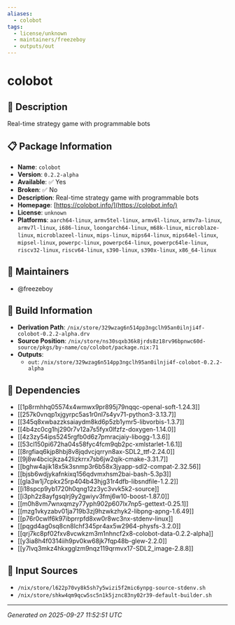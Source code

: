```yaml
---
aliases:
  - colobot
tags:
  - license/unknown
  - maintainers/freezeboy
  - outputs/out
---
```


# colobot

## 📝 Description

Real-time strategy game with programmable bots

## 📋 Package Information

- **Name**: `colobot`
- **Version**: `0.2.2-alpha`
- **Available**: ✅ Yes
- **Broken**: ✅ No
- **Description**: Real-time strategy game with programmable bots
- **Homepage**: [https://colobot.info/](https://colobot.info/)
- **License**: `unknown`
- **Platforms**: `aarch64-linux`, `armv5tel-linux`, `armv6l-linux`, `armv7a-linux`, `armv7l-linux`, `i686-linux`, `loongarch64-linux`, `m68k-linux`, `microblaze-linux`, `microblazeel-linux`, `mips-linux`, `mips64-linux`, `mips64el-linux`, `mipsel-linux`, `powerpc-linux`, `powerpc64-linux`, `powerpc64le-linux`, `riscv32-linux`, `riscv64-linux`, `s390-linux`, `s390x-linux`, `x86_64-linux`
## 👥 Maintainers

- @freezeboy


## 🔧 Build Information

- **Derivation Path**: `/nix/store/329wzag6n514pp3ngclh95an0ilnji4f-colobot-0.2.2-alpha.drv`
- **Source Position**: `/nix/store/ns30sqxb36k8jrds8z18rv96bpnwc60d-source/pkgs/by-name/co/colobot/package.nix:71`
- **Outputs**:
  - `out`:  `/nix/store/329wzag6n514pp3ngclh95an0ilnji4f-colobot-0.2.2-alpha`

## 🔗 Dependencies

- [[1p8rmhhq05574x4wmwx9pr895j79nqqc-openal-soft-1.24.3]]
- [[257k0vnqp1xjgyrpc5as1r0nl7s4yv71-python3-3.13.7]]
- [[345q8xwbazzksaiaydm8kd6p5zb1ymr5-libvorbis-1.3.7]]
- [[4b4zc0cg1hj290r7v12a7s5fyx0lfzfz-doxygen-1.14.0]]
- [[4z3zy54ips5245rgfb0d6z7pmracjaiy-libogg-1.3.6]]
- [[53cl150pi672ha04s58fyc4fcm9qb2pc-xmlstarlet-1.6.1]]
- [[8rgfiaq6kjp8hbj8v8jqdvcjqrryn8ax-SDL2_ttf-2.24.0]]
- [[9j8w4bcicjkza42lizkrrx7sb6jw2qik-cmake-3.31.7]]
- [[bghw4ajik18x5k3snmp3r6b58x3jyapp-sdl2-compat-2.32.56]]
- [[bjsb6wdjykafnkixq156qdvmxhsm2bai-bash-5.3p3]]
- [[gla3w1j7cpkx25rp404b43hjg31r4dfb-libsndfile-1.2.2]]
- [[i18spcp9yb1720h0qng12z3yc3vvk5k2-source]]
- [[i3ph2z8ayfgsqlrj9y2gwiyv3fmj6w10-boost-1.87.0]]
- [[m0h8vm7wnxqmzy77yph902p607lx7np5-gettext-0.25.1]]
- [[mzg1vkyzabv01ja719b3zj9hzwkzhyk2-libpng-apng-1.6.49]]
- [[p76r0cwlf6k97ibprrpfd8xw0r8wc3nx-stdenv-linux]]
- [[pqgd4ag0sq8cn8lchf345pr4ax5w2964-physfs-3.2.0]]
- [[qrj7kc8pf02fxv8vcwkzm3m1nhncf2x8-colobot-data-0.2.2-alpha]]
- [[y3ia8h4f0314iih9pv0kw68jk7fqp48b-glew-2.2.0]]
- [[y7lvq3mkz4hkxgglzm9nqz119qrmvx17-SDL2_image-2.8.8]]

## 📁 Input Sources

- `/nix/store/l622p70vy8k5sh7y5wizi5f2mic6ynpg-source-stdenv.sh`
- `/nix/store/shkw4qm9qcw5sc5n1k5jznc83ny02r39-default-builder.sh`

---
*Generated on 2025-09-27 11:52:51 UTC*
